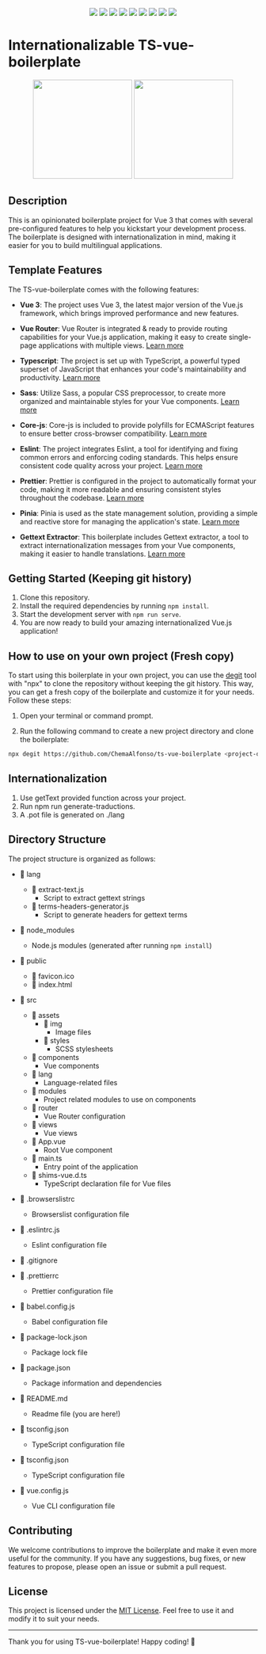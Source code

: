 <p align="center">
<a href="https://v3.vuejs.org/"><img src="https://img.shields.io/badge/-Vue%203-42b883?logo=vue.js"></a>
<a href="https://router.vuejs.org/"><img src="https://img.shields.io/badge/-Vue%20Router-brightgreen?logo=vue-router"></a>
 <a href="https://www.typescriptlang.org/"><img src="https://img.shields.io/badge/-TypeScript-blue?logo=typescript"></a>
<a href="https://sass-lang.com/"><img src="https://img.shields.io/badge/-Sass-pink?logo=sass"></a>
<a href="https://eslint.org/"><img src="https://img.shields.io/badge/-Eslint-orange?logo=eslint"></a>
<a href="https://prettier.io/"><img src="https://img.shields.io/badge/-Prettier-yellow?logo=prettier"></a>
<a href="https://pinia.vuejs.org/"><img src="https://img.shields.io/badge/-Pinia-green?logo=pinia"></a>
<a href="https://github.com/lukasgeiter/gettext-extractor"><img src="https://img.shields.io/badge/-Gettext%20Extractor-lightgrey"></a>
<a href="https://github.com/zloirock/core-js"><img src="https://img.shields.io/badge/-core--js-ff69b4"></a>
</p>


# Internationalizable TS-vue-boilerplate

<p align="center">
<img src="https://vuejs.org/images/logo.png" width="200">
<img src="https://krakenlabsweb.com/img/aro-kraken.83653f87.png" width="200">
</p>


## Description

This is an opinionated boilerplate project for Vue 3 that comes with several pre-configured features to help you kickstart your development process. The boilerplate is designed with internationalization in mind, making it easier for you to build multilingual applications.

## Template Features

The TS-vue-boilerplate comes with the following features:

- **Vue 3**: The project uses Vue 3, the latest major version of the Vue.js framework, which brings improved performance and new features.

- **Vue Router**: Vue Router is integrated & ready to provide routing capabilities for your Vue.js application, making it easy to create single-page applications with multiple views. [Learn more](https://router.vuejs.org/)

- **Typescript**: The project is set up with TypeScript, a powerful typed superset of JavaScript that enhances your code's maintainability and productivity. [Learn more](https://www.typescriptlang.org/)

- **Sass**: Utilize Sass, a popular CSS preprocessor, to create more organized and maintainable styles for your Vue components. [Learn more](https://sass-lang.com/)

- **Core-js**: Core-js is included to provide polyfills for ECMAScript features to ensure better cross-browser compatibility. [Learn more](https://github.com/zloirock/core-js)

- **Eslint**: The project integrates Eslint, a tool for identifying and fixing common errors and enforcing coding standards. This helps ensure consistent code quality across your project. [Learn more](https://eslint.org/)

- **Prettier**: Prettier is configured in the project to automatically format your code, making it more readable and ensuring consistent styles throughout the codebase. [Learn more](https://prettier.io/)

- **Pinia**: Pinia is used as the state management solution, providing a simple and reactive store for managing the application's state. [Learn more](https://pinia.vuejs.org/)

- **Gettext Extractor**: This boilerplate includes Gettext extractor, a tool to extract internationalization messages from your Vue components, making it easier to handle translations. [Learn more](https://github.com/lukasgeiter/gettext-extractor)

## Getting Started (Keeping git history)

1. Clone this repository.
2. Install the required dependencies by running `npm install`.
3. Start the development server with `npm run serve`.
4. You are now ready to build your amazing internationalized Vue.js application!

## How to use on your own project (Fresh copy)

To start using this boilerplate in your own project, you can use the [degit](https://github.com/Rich-Harris/degit) tool with "npx" to clone the repository without keeping the git history. This way, you can get a fresh copy of the boilerplate and customize it for your needs. Follow these steps:

1. Open your terminal or command prompt.

2. Run the following command to create a new project directory and clone the boilerplate:

```bash
npx degit https://github.com/ChemaAlfonso/ts-vue-boilerplate <project-directory>
```

## Internationalization

1. Use getText provided function across your project.
2. Run npm run generate-traductions.
2. A .pot file is generated on ./lang

## Directory Structure

The project structure is organized as follows:

- 📁 lang
    - 📄 extract-text.js
        - Script to extract gettext strings
    - 📄 terms-headers-generator.js
        - Script to generate headers for gettext terms

- 📁 node_modules
    - Node.js modules (generated after running `npm install`)

- 📁 public
    - 📄 favicon.ico
    - 📄 index.html

- 📁 src
    - 📁 assets
        - 📁 img
            - Image files
        - 📁 styles
            - SCSS stylesheets
    - 📁 components
        - Vue components
    - 📁 lang
        - Language-related files
    - 📁 modules
        - Project related modules to use on components
    - 📁 router
        - Vue Router configuration
    - 📁 views
        - Vue views
    - 📄 App.vue
        - Root Vue component
    - 📄 main.ts
        - Entry point of the application
    - 📄 shims-vue.d.ts
        - TypeScript declaration file for Vue files

- 📄 .browserslistrc
    - Browserslist configuration file

- 📄 .eslintrc.js
    - Eslint configuration file

- 📄 .gitignore

- 📄 .prettierrc
    - Prettier configuration file

- 📁 babel.config.js
    - Babel configuration file

- 📄 package-lock.json
    - Package lock file

- 📄 package.json
    - Package information and dependencies

- 📄 README.md
    - Readme file (you are here!)

- 📄 tsconfig.json
    - TypeScript configuration file

- 📄 tsconfig.json
    - TypeScript configuration file

- 📄 vue.config.js
    - Vue CLI configuration file


## Contributing

We welcome contributions to improve the boilerplate and make it even more useful for the community. If you have any suggestions, bug fixes, or new features to propose, please open an issue or submit a pull request.

## License

This project is licensed under the [MIT License](LICENSE). Feel free to use it and modify it to suit your needs.

---

Thank you for using TS-vue-boilerplate! Happy coding! 🚀
